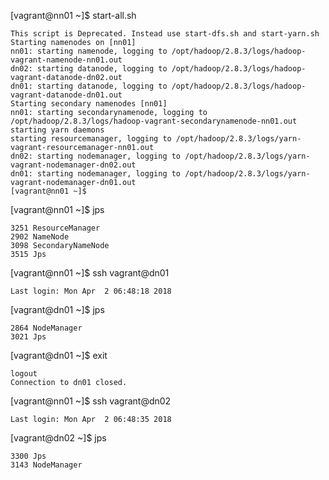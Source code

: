 [vagrant@nn01 ~]$ start-all.sh
~~~
This script is Deprecated. Instead use start-dfs.sh and start-yarn.sh
Starting namenodes on [nn01]
nn01: starting namenode, logging to /opt/hadoop/2.8.3/logs/hadoop-vagrant-namenode-nn01.out
dn02: starting datanode, logging to /opt/hadoop/2.8.3/logs/hadoop-vagrant-datanode-dn02.out
dn01: starting datanode, logging to /opt/hadoop/2.8.3/logs/hadoop-vagrant-datanode-dn01.out
Starting secondary namenodes [nn01]
nn01: starting secondarynamenode, logging to /opt/hadoop/2.8.3/logs/hadoop-vagrant-secondarynamenode-nn01.out
starting yarn daemons
starting resourcemanager, logging to /opt/hadoop/2.8.3/logs/yarn-vagrant-resourcemanager-nn01.out
dn02: starting nodemanager, logging to /opt/hadoop/2.8.3/logs/yarn-vagrant-nodemanager-dn02.out
dn01: starting nodemanager, logging to /opt/hadoop/2.8.3/logs/yarn-vagrant-nodemanager-dn01.out
[vagrant@nn01 ~]$ 
~~~
[vagrant@nn01 ~]$ jps
~~~
3251 ResourceManager
2902 NameNode
3098 SecondaryNameNode
3515 Jps
~~~
[vagrant@nn01 ~]$ ssh vagrant@dn01
~~~
Last login: Mon Apr  2 06:48:18 2018
~~~
[vagrant@dn01 ~]$ jps
~~~
2864 NodeManager
3021 Jps
~~~
[vagrant@dn01 ~]$ exit
~~~
logout
Connection to dn01 closed.
~~~
[vagrant@nn01 ~]$ ssh vagrant@dn02
~~~
Last login: Mon Apr  2 06:48:35 2018
~~~
[vagrant@dn02 ~]$ jps
~~~
3300 Jps
3143 NodeManager
~~~
